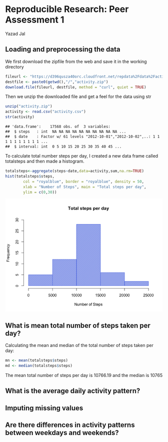 # Reproducible Research: Peer Assessment 1
Yazad Jal  

## Loading and preprocessing the data

We first download the zipfile from the web and save it in the working directory


```r
fileurl <- "https://d396qusza40orc.cloudfront.net/repdata%2Fdata%2Factivity.zip"
destfile <- paste0(getwd(),"/","activity.zip")
download.file(fileurl, destfile, method = "curl", quiet = TRUE)
```

Then we unzip the downloaded file and get a feel for the data using str


```r
unzip("activity.zip")
activity <- read.csv("activity.csv")
str(activity)
```

```
## 'data.frame':	17568 obs. of  3 variables:
##  $ steps   : int  NA NA NA NA NA NA NA NA NA NA ...
##  $ date    : Factor w/ 61 levels "2012-10-01","2012-10-02",..: 1 1 1 1 1 1 1 1 1 1 ...
##  $ interval: int  0 5 10 15 20 25 30 35 40 45 ...
```

To calculate total number steps per day, I created a new data frame called totalsteps and then made a histogram. 


```r
totalsteps<-aggregate(steps~date,data=activity,sum,na.rm=TRUE)
hist(totalsteps$steps, 
        col = "royalblue", border = "royalblue", density = 50,
        xlab = "Number of Steps", main = "Total steps per day",
        ylim = c(0,30))
```

![](PA1_template_files/figure-html/totalsteps-1.png)<!-- -->

## What is mean total number of steps taken per day?

Calculating the mean and median of the total number of steps taken per day:


```r
mn <- mean(totalsteps$steps)
md <- median(totalsteps$steps)
```



The mean total number of steps per day is 10766.19 and the median is 10765


## What is the average daily activity pattern?



## Imputing missing values



## Are there differences in activity patterns between weekdays and weekends?
